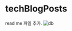 # techBlogPosts


read me 파일 추가.
![db](https://user-images.githubusercontent.com/33610314/167527974-cd3614d8-b8b6-4638-865c-6f5cdf3e9eec.png)
